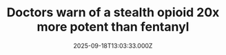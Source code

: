 ---
title: "Doctors warn of a stealth opioid 20x more potent than fentanyl"
date: 2025-09-18T13:03:33.000Z
category: Health
externalLink: "https://www.sciencedaily.com/releases/2025/09/250917221004.htm"
image: ""
excerpt: "Nitazenes, a powerful and largely hidden class of synthetic opioids, are quickly becoming a deadly factor in the overdose crisis. Over 20 times stronger than fentanyl, these drugs often go undetected on routine drug tests, making overdoses harder to diagnose and reverse. Cases from Tennessee reveal a disturbing pattern of fatalities, with nitazenes frequently mixed into counterfeit pills alongside fentanyl…"
---